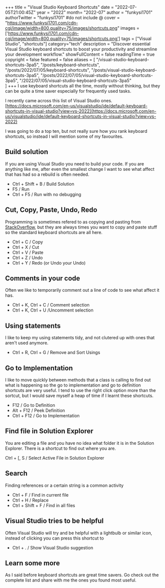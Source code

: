 +++
title = "Visual Studio Keyboard Shortcuts"
date = "2022-07-05T21:00:45Z"
year = "2022"
month= "2022-07"
author = "funkysi1701"
authorTwitter = "funkysi1701" #do not include @
cover = "https://www.funkysi1701.com/cdn-cgi/image/width=800,quality=75/images/shortcuts.png"
images = ['https://www.funkysi1701.com/cdn-cgi/image/width=800,quality=75/images/shortcuts.png']
tags = ["Visual Studio", "shortcuts"]
category="tech"
description = "Discover essential Visual Studio keyboard shortcuts to boost your productivity and streamline your development workflow."
showFullContent = false
readingTime = true
copyright = false
featured = false
aliases = [
    "/visual-studio-keyboard-shortcuts-3pa5",
    "/posts/keyboard-shortcuts",
    "/posts/2022/07/05/keyboard-shortcuts",
    "/posts/visual-studio-keyboard-shortcuts-3pa5",
    "/posts/2022/07/05/visual-studio-keyboard-shortcuts-3pa5",
    "/2022/07/05/visual-studio-keyboard-shortcuts-3pa5"    
]
+++
I use keyboard shortcuts all the time, mostly without thinking, but they can be quite a time saver especially for frequently used tasks.

I recently came across this list of Visual Studio ones. [https://docs.microsoft.com/en-us/visualstudio/ide/default-keyboard-shortcuts-in-visual-studio?view=vs-2022](https://docs.microsoft.com/en-us/visualstudio/ide/default-keyboard-shortcuts-in-visual-studio?view=vs-2022)

I was going to do a top ten, but not really sure how you rank keyboard shortcuts, so instead I will mention some of my favourites.

## Build solution

If you are using Visual Studio you need to build your code. If you are anything like me, after even the smallest change I want to see what affect that has had so a rebuild is often needed.

- Ctrl + Shift + B / Build Solution
- F5 / Run
- Ctrl + F5 / Run with no debugging

## Cut, Copy, Paste, Undo, Redo

Programming is sometimes refered to as copying and pasting from [StackOverflow](https://stackoverflow.com/), but they are always times you want to copy and paste stuff so the standard keyboard shortcuts are all here.

- Ctrl + C / Copy
- Ctrl + X / Cut
- Ctrl + V / Paste
- Ctrl + Z / Undo
- Ctrl + Y / Redo (or Undo your Undo)

## Comments in your code

Often we like to temporarily comment out a line of code to see what affect it has. 

- Ctrl + K, Ctrl + C / Comment selection
- Ctrl + K, Ctrl + U /Uncomment selection

## Using statements

I like to keep my using statements tidy, and not clutered up with ones that aren't used anymore.

- Ctrl + R, Ctrl + G / Remove and Sort Usings

## Go to Implementation

I like to move quickly between methods that a class is calling to find out what is happening so the go to implementation and go to definition shortcuts are very useful. I tend to use the right click option more than the sortcut, but I would save myself a heap of time if I learnt these shortcuts.

- F12 / Go to Definition
- Alt + F12 / Peek Definition
- Ctrl + F12 / Go to Implementation

## Find file in Solution Explorer

You are editing a file and you have no idea what folder it is in the Solution Explorer. There is a shortcut to find out where you are.

Ctrl + [, S / Select Active File in Solution Explorer

## Search

Finding references or a certain string is a common activity

- Ctrl + F / Find in current file
- Ctrl + H / Replace
- Ctrl + Shift + F / Find in all files

## Visual Studio tries to be helpful

Often Visual Studio will try and be helpful with a lightbulb or similar icon, instead of clicking you can press this shortcut to 

- Ctrl + . / Show Visual Studio suggestion

## Learn some more

As I said before keyboard shortcuts are great time savers. Go check out the complete list and share with me the ones you found most useful.
